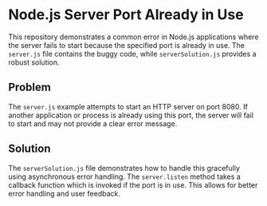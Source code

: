 # Node.js Server Port Already in Use

This repository demonstrates a common error in Node.js applications where the server fails to start because the specified port is already in use.  The `server.js` file contains the buggy code, while `serverSolution.js` provides a robust solution.

## Problem

The `server.js` example attempts to start an HTTP server on port 8080. If another application or process is already using this port, the server will fail to start and may not provide a clear error message.

## Solution

The `serverSolution.js` file demonstrates how to handle this gracefully using asynchronous error handling.  The `server.listen` method takes a callback function which is invoked if the port is in use. This allows for better error handling and user feedback.